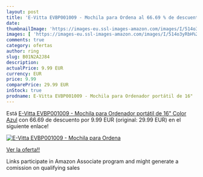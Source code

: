 ```yaml
---
layout: post
title: 'E-Vitta EVBP001009 - Mochila para Ordena al 66.69 % de descuento'
date: 
thumbnailImage: 'https://images-eu.ssl-images-amazon.com/images/I/514o3yRbH%2BL._SL200_.jpg'
images: [ 'https://images-eu.ssl-images-amazon.com/images/I/514o3yRbH%2BL._SL200_.jpg' ]
comments: true
category: ofertas
author: ring
slug: B01N2A2J84
description:
actualPrice: 9.99 EUR
currency: EUR
price: 9.99
comparePrice: 29.99 EUR
inStock: true
prodname: E-Vitta EVBP001009 - Mochila para Ordenador portátil de 16"  Color Azul
---
```


Está [E-Vitta EVBP001009 - Mochila para Ordenador portátil de 16"  Color Azul](https://www.amazon.es/dp/B01N2A2J84/?tag=tolees-21) con 66.69 de descuento por 9.99 EUR (original: 29.99 EUR) en el siguiente enlace!

[![E-Vitta EVBP001009 - Mochila para Ordena](https://images-eu.ssl-images-amazon.com/images/I/514o3yRbH%2BL._SL200_.jpg)](https://www.amazon.es/dp/B01N2A2J84/?tag=tolees-21)

[Ver la oferta!!](https://www.amazon.es/dp/B01N2A2J84/?tag=tolees-21)

Links participate in Amazon Associate program and might generate a comission on qualifying sales


